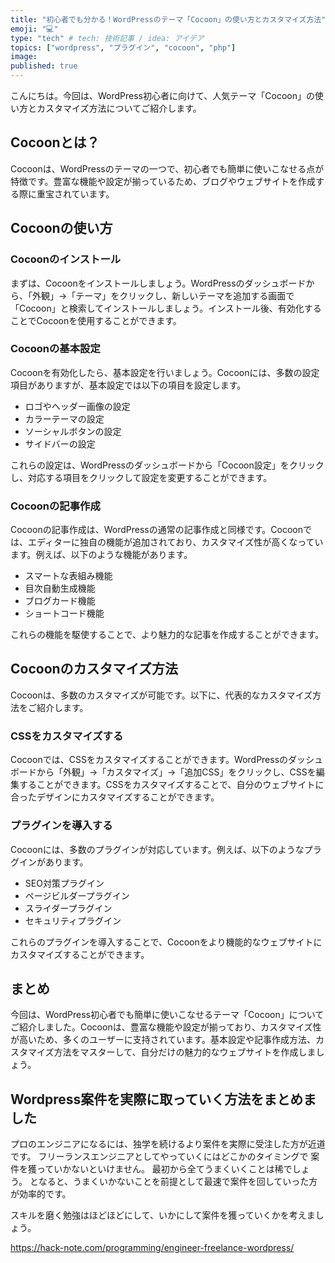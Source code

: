 ```yaml
---
title: "初心者でも分かる！WordPressのテーマ「Cocoon」の使い方とカスタマイズ方法"
emoji: "💻"
type: "tech" # tech: 技術記事 / idea: アイデア
topics: ["wordpress", "プラグイン", "cocoon", "php"]
image: 
published: true
---
```


こんにちは。今回は、WordPress初心者に向けて、人気テーマ「Cocoon」の使い方とカスタマイズ方法についてご紹介します。

## Cocoonとは？

Cocoonは、WordPressのテーマの一つで、初心者でも簡単に使いこなせる点が特徴です。豊富な機能や設定が揃っているため、ブログやウェブサイトを作成する際に重宝されています。

## Cocoonの使い方

### Cocoonのインストール

まずは、Cocoonをインストールしましょう。WordPressのダッシュボードから、「外観」→「テーマ」をクリックし、新しいテーマを追加する画面で「Cocoon」と検索してインストールしましょう。インストール後、有効化することでCocoonを使用することができます。

### Cocoonの基本設定

Cocoonを有効化したら、基本設定を行いましょう。Cocoonには、多数の設定項目がありますが、基本設定では以下の項目を設定します。

- ロゴやヘッダー画像の設定
- カラーテーマの設定
- ソーシャルボタンの設定
- サイドバーの設定

これらの設定は、WordPressのダッシュボードから「Cocoon設定」をクリックし、対応する項目をクリックして設定を変更することができます。

### Cocoonの記事作成

Cocoonの記事作成は、WordPressの通常の記事作成と同様です。Cocoonでは、エディターに独自の機能が追加されており、カスタマイズ性が高くなっています。例えば、以下のような機能があります。

- スマートな表組み機能
- 目次自動生成機能
- ブログカード機能
- ショートコード機能

これらの機能を駆使することで、より魅力的な記事を作成することができます。

## Cocoonのカスタマイズ方法

Cocoonは、多数のカスタマイズが可能です。以下に、代表的なカスタマイズ方法をご紹介します。

### CSSをカスタマイズする

Cocoonでは、CSSをカスタマイズすることができます。WordPressのダッシュボードから「外観」→「カスタマイズ」→「追加CSS」をクリックし、CSSを編集することができます。CSSをカスタマイズすることで、自分のウェブサイトに合ったデザインにカスタマイズすることができます。

### プラグインを導入する

Cocoonには、多数のプラグインが対応しています。例えば、以下のようなプラグインがあります。

- SEO対策プラグイン
- ページビルダープラグイン
- スライダープラグイン
- セキュリティプラグイン

これらのプラグインを導入することで、Cocoonをより機能的なウェブサイトにカスタマイズすることができます。

## まとめ

今回は、WordPress初心者でも簡単に使いこなせるテーマ「Cocoon」についてご紹介しました。Cocoonは、豊富な機能や設定が揃っており、カスタマイズ性が高いため、多くのユーザーに支持されています。基本設定や記事作成方法、カスタマイズ方法をマスターして、自分だけの魅力的なウェブサイトを作成しましょう。

## Wordpress案件を実際に取っていく方法をまとめました
プロのエンジニアになるには、独学を続けるより案件を実際に受注した方が近道です。
フリーランスエンジニアとしてやっていくにはどこかのタイミングで
案件を獲っていかないといけません。
最初から全てうまくいくことは稀でしょう。
となると、うまくいかないことを前提として最速で案件を回していった方が効率的です。

スキルを磨く勉強はほどほどにして、いかにして案件を獲っていくかを考えましょう。

https://hack-note.com/programming/engineer-freelance-wordpress/

